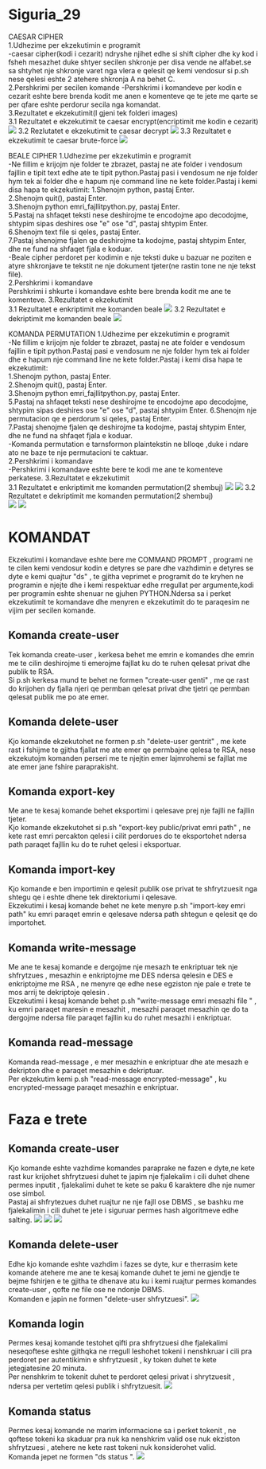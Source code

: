 # Siguria_29
CAESAR CIPHER   
1.Udhezime per ekzekutimin e programit  
-caesar cipher(kodi i cezarit) ndryshe njihet edhe si shift cipher dhe ky kod i fsheh mesazhet duke  shtyer secilen shkronje per disa vende ne alfabet.se sa shtyhet nje shkronje varet nga vlera e qelesit qe kemi vendosur si p.sh nese qelesi eshte 2 atehere shkronja A na behet C.  
2.Pershkrimi per secilen komande
-Pershkrimi i komandeve per kodin e cezarit eshte bere brenda kodit me anen e komenteve qe te jete me qarte se per qfare eshte perdorur secila nga komandat.  
3.Rezultatet e ekzekutimit(I gjeni tek folderi images)  
3.1 Rezultatet e ekzekutimit te caesar encrypt(encriptimit me kodin e cezarit)  
![](images/caesarencrypt.PNG)
3.2 Rezlutatet e ekzekutimit te caesar decrypt
![](images/caesardecrypt.PNG)
3.3 Rezultatet e ekzekutimit te caesar brute-force
![](images/caesarbruteforce.PNG)

BEALE CIPHER
1.Udhezime per ekzekutimin e programit     
-Ne fillim e krijojm nje folder te zbrazet, pastaj ne ate folder i vendosum fajllin e tipit text edhe ate te tipit python.Pastaj pasi i vendosum ne nje folder hym tek ai folder dhe e hapum nje command line ne kete folder.Pastaj i kemi disa hapa te ekzekutimit:
1.Shenojm python, pastaj Enter.  
2.Shenojm quit(), pastaj Enter.  
3.Shenojm python emri_fajllitpython.py, pastaj Enter.  
5.Pastaj na shfaqet teksti nese deshirojme te encodojme apo decodojme, shtypim sipas deshires ose "e" ose "d", pastaj shtypim Enter.  
6.Shenojm text file si qeles, pastaj Enter.  
7.Pastaj shenojme fjalen qe deshirojme ta kodojme, pastaj shtypim Enter, dhe ne fund na shfaqet fjala e koduar.  
-Beale cipher perdoret per kodimin e nje teksti duke u bazuar ne poziten e atyre shkronjave te tekstit ne nje dokument tjeter(ne rastin tone ne nje tekst file).  
2.Pershkrimi i komandave  
Pershkrimi i shkurte i komandave eshte bere brenda kodit me ane te komenteve.
3.Rezultatet e ekzekutimit  
3.1 Rezultatet e enkriptimit me komanden beale
![](images/beale_encrypt.PNG)
3.2 Rezultatet e dekriptimit me komanden beale
![](images/beale_decrypt.PNG)


KOMANDA PERMUTATION
1.Udhezime per ekzekutimin e programit  
-Ne fillim e krijojm nje folder te zbrazet, pastaj ne ate folder e vendosum fajllin e tipit python.Pastaj pasi e vendosum ne nje folder hym tek ai folder dhe e hapum nje command line ne kete folder.Pastaj i kemi disa hapa te ekzekutimit:  
1.Shenojm python, pastaj Enter.  
2.Shenojm quit(), pastaj Enter.  
3.Shenojm python emri_fajllitpython.py, pastaj Enter.  
5.Pastaj na shfaqet teksti nese deshirojme te encodojme apo decodojme, shtypim sipas deshires ose "e" ose "d", pastaj shtypim Enter.
6.Shenojm nje permutacion qe e perdorum si qeles, pastaj Enter.  
7.Pastaj shenojme fjalen qe deshirojme ta kodojme, pastaj shtypim Enter, dhe ne fund na shfaqet fjala e koduar.  
-Komanda permutation e tarnsformon plaintekstin ne blloqe ,duke i ndare ato ne baze te nje permutacioni te caktuar.  
2.Pershkrimi i komandave  
-Pershkrimi i komandave eshte bere te kodi me ane te komenteve perkatese.
3.Rezultatet e ekzekutimit  
3.1 Rezultatet e enkriptimit me komanden permutation(2 shembuj)
![](images/permutation_encrypt.PNG)
![](images/permutation_encrypt2.PNG)
3.2 Rezultatet e dekriptimit me komanden permutation(2 shembuj)  
![](images/permutation_decrypt.PNG)
![](images/permutation_decrypt2.PNG)

# KOMANDAT
Ekzekutimi i komandave eshte bere me COMMAND PROMPT , programi ne te cilen kemi vendosur kodin e detyres se pare dhe vazhdimin e detyres se dyte e kemi quajtur "ds" , te gjitha veprimet e programit do te kryhen ne programin e njejte dhe i kemi respektuar edhe rregullat per argumente,kodi per programin eshte shenuar ne gjuhen PYTHON.Ndersa sa i perket ekzekutimit te komandave dhe menyren e ekzekutimit do te paraqesim ne vijim per secilen komande.  

## Komanda create-user
Tek komanda create-user , kerkesa behet me emrin e komandes dhe emrin me te cilin deshirojme ti emerojme fajllat ku do te ruhen qelesat privat dhe publik te RSA.  
Si p.sh kerkesa mund te behet ne formen "create-user genti" , me qe rast do krijohen dy fjalla njeri qe permban qelesat privat dhe tjetri qe permban qelesat publik me po ate emer.

## Komanda delete-user
Kjo komande ekzekutohet ne formen p.sh "delete-user gentrit" , me kete rast i fshijme te gjitha fjallat me ate emer qe permbajne qelesa te RSA, nese ekzekutojm komanden perseri me te njejtin emer lajmrohemi se fajllat me ate emer jane fshire paraprakisht.

## Komanda export-key
Me ane te kesaj komande behet eksportimi i qelesave prej nje fajlli ne fajllin tjeter.  
Kjo komande ekzekutohet si p.sh "export-key public/privat emri path" , ne kete rast emri percakton qelesi i cilit perdorues do te eksportohet ndersa path paraqet fajllin ku do te ruhet qelesi i eksportuar.

## Komanda import-key
Kjo komande e ben importimin e qelesit publik ose privat te shfrytzuesit nga shtegu qe i eshte dhene tek direktoriumi i qelesave.  
Ekzekutimi i kesaj komande behet ne kete menyre p.sh "import-key emri path" ku emri paraqet emrin e qelesave ndersa path shtegun e qelesit qe do importohet.

## Komanda write-message
Me ane te kesaj komande e dergojme nje mesazh te enkriptuar tek  nje shfrytzues ,  mesazhin e enkriptojme me DES ndersa qelesin e DES e enkriptojme me RSA , ne menyre qe edhe nese egziston nje pale  e trete te mos arrij te dekriptoje qelesin .  
Ekzekutimi i kesaj komande behet p.sh "write-message emri mesazhi file " , ku emri paraqet maresin e mesazhit , mesazhi paraqet mesazhin qe do ta dergojme ndersa file paraqet fajllin ku do ruhet mesazhi i enkriptuar.

## Komanda read-message
Komanda read-message , e mer mesazhin e enkriptuar dhe ate mesazh e dekripton dhe e paraqet mesazhin e dekriptuar.  
Per ekzekutim kemi p.sh "read-message encrypted-message" , ku encrypted-message paraqet mesazhin e enkriptuar.

# Faza e trete 
## Komanda create-user
Kjo komande eshte vazhdime komandes paraprake ne fazen e dyte,ne kete rast kur krijohet shfrytzuesi duhet te japim nje fjalekalim i cili duhet dhene permes inputit , fjalekalimi duhet te kete se paku 6 karaktere dhe nje numer ose simbol.  
Pastaj ai shfrytezues duhet ruajtur ne nje fajll ose DBMS ,  se bashku me fjalekalimin i cili duhet te jete i siguruar permes hash algoritmeve edhe salting.
![](images/c-user11.PNG)
![](images/c_user2.PNG)
![](images/c-user3.PNG)

## Komanda delete-user
Edhe kjo komande eshte vazhdim i fazes se dyte, kur  e therrasim kete komande atehere me ane te kesaj komande duhet te jemi ne gjendje te bejme fshirjen e te gjitha te dhenave atu ku i kemi ruajtur permes komandes create-user , qofte ne file ose ne ndonje DBMS.  
Komanden e japin ne formen "delete-user shfrytzuesi".
![](images/d-user1.PNG)

## Komanda login
Permes kesaj komande testohet qifti pra shfrytzuesi dhe fjalekalimi neseqoftese eshte gjithqka ne rregull leshohet tokeni i nenshkruar i cili pra perdoret per autentikimin e shfrytzuesit , ky token duhet te  kete jetegjatesine 20 minuta.  
Per nenshkrim te tokenit duhet te perdoret qelesi privat i shrytzuesit , ndersa per vertetim qelesi publik i shfrytzuesit.
![](images/login1.PNG)

## Komanda status
Permes kesaj komande ne marim informacione sa i perket tokenit , ne qoftese tokeni ka skaduar pra nuk ka nenshkrim valid ose nuk ekziston shfrytzuesi ,  atehere ne kete rast tokeni nuk konsiderohet valid.  
Komanda jepet ne formen "ds status <token>".
![](images/status1.PNG)

